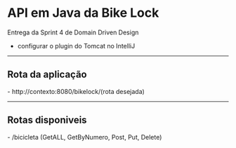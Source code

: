# API em Java da Bike Lock
Entrega da Sprint 4 de Domain Driven Design 

- configurar o plugin do Tomcat no IntelliJ

<hr>
  <h2>Rota da aplicação</h2>
- http://contexto:8080/bikelock/(rota desejada)

<hr>

  <h2>Rotas disponiveis</h2>
- /bicicleta (GetALL, GetByNumero, Post, Put, Delete)
